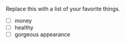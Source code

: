 Replace this with a list of your favorite things.
- [ ] money
- [ ] healthy
- [ ] gorgeous appearance

